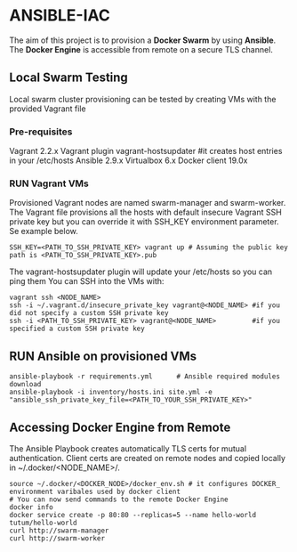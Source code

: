 
# ANSIBLE-IAC
The aim of this project is to provision a **Docker Swarm** by using **Ansible**.
The **Docker Engine** is accessible from remote on a secure TLS channel.
 
## Local Swarm Testing

Local swarm cluster provisioning can be tested by creating VMs with the provided Vagrant file

### Pre-requisites

Vagrant 2.2.x
Vagrant plugin vagrant-hostsupdater #it creates host entries in your /etc/hosts
Ansible 2.9.x
Virtualbox 6.x
Docker client 19.0x

### RUN Vagrant VMs ###

Provisioned Vagrant nodes are named swarm-manager and swarm-worker. The Vagrant file provisions all the hosts with default insecure Vagrant SSH private key but you can override it with SSH_KEY environment parameter. Se example below.
```
SSH_KEY=<PATH_TO_SSH_PRIVATE_KEY> vagrant up # Assuming the public key path is <PATH_TO_SSH_PRIVATE_KEY>.pub
```
The vagrant-hostsupdater plugin will update your /etc/hosts so you can ping them
You can SSH into the VMs with:
```
vagrant ssh <NODE_NAME>
ssh -i ~/.vagrant.d/insecure_private_key vagrant@<NODE_NAME> #if you did not specify a custom SSH private key
ssh -i <PATH_TO_SSH_PRIVATE_KEY> vagrant@<NODE_NAME>         #if you specified a custom SSH private key
```

## RUN Ansible on provisioned VMs


```
ansible-playbook -r requirements.yml      # Ansible required modules download
ansible-playbook -i inventory/hosts.ini site.yml -e "ansible_ssh_private_key_file=<PATH_TO_YOUR_SSH_PRIVATE_KEY>"
```

## Accessing Docker Engine from Remote

The Ansible Playbook creates automatically TLS certs for mutual authentication. Client certs are created on remote nodes and copied locally in ~/.docker/<NODE_NAME>/.

```
source ~/.docker/<DOCKER_NODE>/docker_env.sh # it configures DOCKER_ environment varibales used by docker client
# You can now send commands to the remote Docker Engine
docker info
docker service create -p 80:80 --replicas=5 --name hello-world tutum/hello-world
curl http://swarm-manager 
curl http://swarm-worker
```

